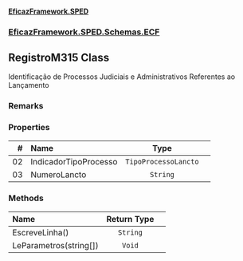 #### [EficazFramework.SPED](EficazFrameworkSPED.md 'EficazFramework SPED')
### [EficazFramework.SPED.Schemas.ECF](EficazFramework.SPED.Schemas.ECF.md 'EficazFramework.SPED.Schemas.ECF')

## RegistroM315 Class

Identificação de Processos Judiciais e Administrativos Referentes ao Lançamento

### Remarks
### Properties

| # | Name | Type | |
| ---: | :--- | :---: | :--- |
| 02 | IndicadorTipoProcesso | `TipoProcessoLancto` |  |
| 03 | NumeroLancto | `String` |  |
### Methods

| Name | Return Type | |
| :--- | :---: | :--- |
| EscreveLinha() | `String` |  |
| LeParametros(string[]) | `Void` |  |
